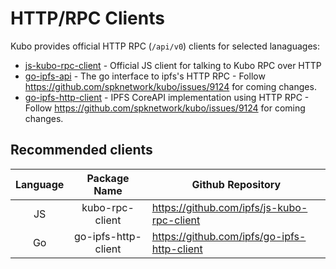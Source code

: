 # HTTP/RPC Clients

Kubo provides official HTTP RPC  (`/api/v0`) clients for selected lanaguages:

- [js-kubo-rpc-client](https://github.com/ipfs/js-kubo-rpc-client) - Official JS client for talking to Kubo RPC over HTTP
- [go-ipfs-api](https://github.com/ipfs/go-ipfs-api) - The go interface to ipfs's HTTP RPC - Follow https://github.com/spknetwork/kubo/issues/9124 for coming changes.
- [go-ipfs-http-client](https://github.com/ipfs/go-ipfs-http-client) - IPFS CoreAPI implementation using HTTP RPC - Follow https://github.com/spknetwork/kubo/issues/9124 for coming changes.

## Recommended clients

| Language |     Package Name    | Github Repository                           |
|:--------:|:-------------------:|---------------------------------------------|
| JS       | kubo-rpc-client     | https://github.com/ipfs/js-kubo-rpc-client  |
| Go       | go-ipfs-http-client | https://github.com/ipfs/go-ipfs-http-client |
